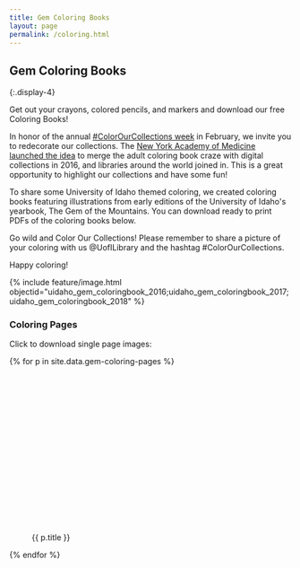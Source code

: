 ```yaml
---
title: Gem Coloring Books
layout: page
permalink: /coloring.html
---
```


## Gem Coloring Books
{:.display-4}

<div class="row">
<div class="col-md-8" markdown="1">

Get out your crayons, colored pencils, and markers and download our free Coloring Books!

In honor of the annual [#ColorOurCollections week](http://library.nyam.org/colorourcollections/about/) in February, we invite you to redecorate our collections. The [New York Academy of Medicine launched the idea](https://nyamcenterforhistory.org/2016/01/06/colorourcollections-february-1-5/) to merge the adult coloring book craze with digital collections in 2016, and libraries around the world joined in. This is a great opportunity to highlight our collections and have some fun!

To share some University of Idaho themed coloring, we created coloring books featuring illustrations from early editions of the University of Idaho's yearbook, The Gem of the Mountains. You can download ready to print PDFs of the coloring books below.

Go wild and Color Our Collections! Please remember to share a picture of your coloring with us @UofILibrary and the hashtag #ColorOurCollections.

Happy coloring!

{% include feature/image.html objectid="uidaho_gem_coloringbook_2016;uidaho_gem_coloringbook_2017;uidaho_gem_coloringbook_2018" %}

</div>
<div class="col-md-4 p-4">
<div class="card"><div class="card-body">
<h3 class="display-5 fs-1">Coloring Pages</h3>
<p>Click to download single page images:</p>
<div class="text-center">
{% for p in site.data.gem-coloring-pages %}
<figure class="figure mb-4">
    <a href="{{ p.image }}">
        <img src="data:image/svg+xml,%3Csvg xmlns='http://www.w3.org/2000/svg' viewBox='0 0 3 2'%3E%3C/svg%3E" data-src="{{ p.image_small }}" alt="{{ p.title | escape }}" class="figure-img img-fluid rounded lazyload">
    </a>
    <figcaption class="figure-caption text-center">{{ p.title }}</figcaption>
</figure>{% endfor %}
</div>
</div></div>
</div>
</div>


